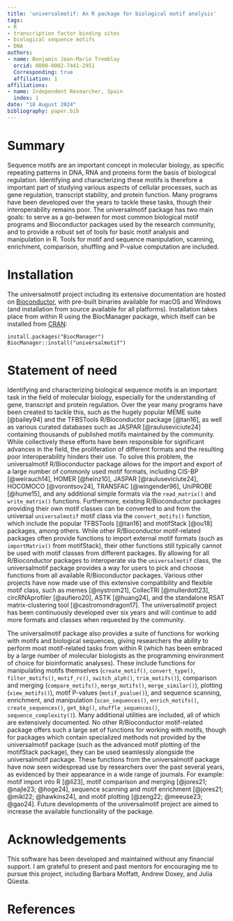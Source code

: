 ```yaml
---
title: 'universalmotif: An R package for biological motif analysis'
tags:
- R
- transcription factor binding sites
- biological sequence motifs
- DNA
authors:
- name: Benjamin Jean-Marie Tremblay
  orcid: 0000-0002-7441-2951
  Corresponding: true
  affiliation: 1
affiliations:
- name: Independent Researcher, Spain
  index: 1
date: "18 August 2024"
bibliography: paper.bib
---
```


# Summary

Sequence motifs are an important concept in molecular biology, as specific repeating patterns in DNA, RNA and proteins form the basis of biological regulation. Identifying and characterizing these motifs is therefore a important part of studying various aspects of cellular processes, such as gene regulation, transcript stability, and protein function. Many programs have been developed over the years to tackle these tasks, though their interoperability remains poor. The universalmotif package has two main goals: to serve as a go-between for most common biological motif programs and Bioconductor packages used by the research community, and to provide a robust set of tools for basic motif analysis and manipulation in R. Tools for motif and sequence manipulation, scanning, enrichment, comparison, shuffling and P-value computation are included.

# Installation

The universalmotif project including its extensive documentation are hosted on [Bioconductor](https://bioconductor.org/packages/universalmotif/), with pre-built binaries available for macOS and Windows (and installation from source available for all platforms). Installation takes place from within R using the BiocManager package, which itself can be installed from [CRAN](https://CRAN.R-project.org/package=BiocManager):

```
install.packages("BiocManager")
BiocManager::install("universalmotif")
```

# Statement of need

Identifying and characterizing biological sequence motifs is an important task in the field of molecular biology, especially for the understanding of gene, transcript and protein regulation. Over the year many programs have been created to tackle this, such as the hugely popular MEME suite [@bailey94] and the TFBSTools R/Bioconductor package [@tan16], as well as various curated databases such as JASPAR [@rauluseviciute24] containing thousands of published motifs maintained by the community. While collectively these efforts have been responsible for significant advances in the field, the proliferation of different formats and the resulting poor interoperability hinders their use. To solve this problem, the universalmotif R/Bioconductor package allows for the import and export of a large number of commonly used motif formats, including CIS-BP [@weirauch14], HOMER [@heinz10], JASPAR [@rauluseviciute24], HOCOMOCO [@vorontsov24], TRANSFAC [@wingender96], UniPROBE [@hume15], and any additional simple formats via the `read_matrix()` and `write_matrix()` functions. Furthermore, existing R/Bioconductor packages providing their own motif classes can be converted to and from the universal `universalmotif` motif class via the `convert_motifs()` function, which include the popular TFBSTools [@tan16] and motifStack [@ou18] packages, among others. While other R/Bioconductor motif-related packages often provide functions to import external motif formats (such as `importMatrix()` from motifStack), their other functions still typically cannot be used with motif classes from different packages. By allowing for all R/Bioconductor packages to interoperate via the `universalmotif` class, the universalmotif package provides a way for users to pick and choose functions from all available R/Bioconductor packages. Various other projects have now made use of this extensive compatibility and flexible motif class, such as memes [@nystrom21], CollecTRI [@mullerdott23], circRNAprofiler [@aufiero20], ASTK [@huang24], and the standalone RSAT matrix-clustering tool [@castromondragon17]. The universalmotif project has been continuously developed over six years and will continue to add more formats and classes when requested by the community.

The universalmotif package also provides a suite of functions for working with motifs and biological sequences, giving researchers the ability to perform most motif-related tasks from within R (which has been embraced by a large number of molecular biologists as the programming environment of choice for bioinformatic analyses). These include functions for manipulating motifs themselves (`create_motif()`, `convert_type()`, `filter_motifs()`, `motif_rc()`, `switch_alph()`, `trim_motifs()`), comparison and merging (`compare_motifs()`, `merge_motifs()`, `merge_similar()`), plotting (`view_motifs()`), motif P-values (`motif_pvalue()`), and sequence scanning, enrichment, and manipulation (`scan_sequences()`, `enrich_motifs()`, `create_sequences()`, `get_bkg()`, `shuffle_sequences()`, `sequence_complexity()`). Many additional utilities are included, all of which are extensively documented. No other R/Bioconductor motif-related package offers such a large set of functions for working with motifs, though for packages which contain specialized methods not provided by the universalmotif package (such as the advanced motif plotting of the motifStack package), they can be used seamlessly alongside the universalmotif package. These functions from the universalmotif package have now seen widespread use by researchers over the past several years, as evidenced by their appearance in a wide range of journals. For example: motif import into R [@li23], motif comparison and merging [@jores21; @najle23; @hoge24], sequence scanning and motif enrichment [@jores21; @mikl22; @hawkins24], and motif plotting [@zeng22; @meeuse23; @gao24]. Future developments of the universalmotif project are aimed to increase the available functionality of the package.

# Acknowledgements

This software has been developed and maintained without any financial support. I am grateful to present and past mentors for encouraging me to pursue this project, including Barbara Moffatt, Andrew Doxey, and Julia Qüesta.

# References


